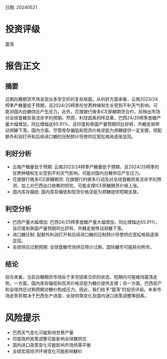 
日期: 20240521

# 投资评级

震荡

# 报告正文

## 摘要

近期白糖期货市场呈现出多空交织的复杂局面。从利好方面来看，云南2023/24榨季产糖量低于预期，且2024/25榨季的甘蔗种植和生长受到不利天气影响，可能对国内白糖供应产生压力。此外，花旗银行做多ICE原糖期货合约，反映出市场对全球食糖贸易流赤字的预期。然而，利空因素同样显著，巴西24/25榨季食糖产量大幅增加，同比增幅达65.91%，且印度和泰国产量预期同比好转，外糖走弱带动郑糖下落。国内方面，尽管库存偏低和现货价格坚挺为郑糖提供一定支撑，但配额外利润打开和后续进口糖的压制预计将使供应宽松格局逐渐显现。

## 利好分析

* 云南产糖量低于预期: 云南2023/24榨季产糖量低于预期，且2024/25榨季的甘蔗种植和生长受到不利天气影响，可能对国内白糖供应产生压力。
* 花旗银行做多ICE原糖期货: 花旗银行的做多行动及对全球食糖贸易流赤字的预测，加上对巴西出口依赖的担忧，可能支撑ICE原糖期货价格上涨。
* 国内库存偏低: 国内库存偏低和现货价格坚挺为郑糖提供短期支撑。

## 利空分析

* 巴西产量大幅增加: 巴西24/25榨季食糖产量大幅增加，同比增幅达65.91%，且印度和泰国产量预期同比好转，外糖走弱带动郑糖下落。
* 进口糖压制: 配额外利润打开和后续进口糖的压制预计将使供应宽松格局逐渐显现。
* 全球供应过剩预期: 全球食糖市场供应预计过剩，国际糖市可能转向熊市。

## 结论

综合来看，当前白糖期货市场处于多空因素交织的状态，短期内可能维持震荡走势。一方面，国内库存偏低和现货价格坚挺为糖价提供支撑；另一方面，巴西高产和全球供应过剩预期对糖价构成压力。因此，我们给予“震荡”的投资评级。未来市场走势将取决于巴西生产进度、全球供需变化及国内进口政策调整等因素。

# 风险提示

* 巴西天气变化可能影响甘蔗产量
* 印度政府政策调整可能影响全球糖供应
* 国内进口政策变化可能影响市场供需平衡
* 全球宏观经济环境变化可能影响糖价
